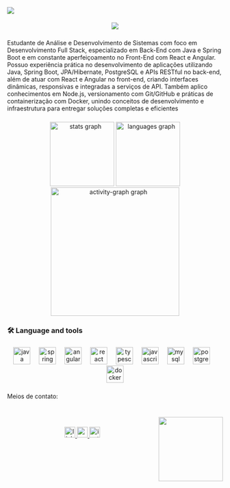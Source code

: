 <img src="https://capsule-render.vercel.app/api?type=waving&height=200&color=B8B8B8"/>

<h5 align="center">
  <img  src="https://readme-typing-svg.demolab.com?font=ojuju&pause=1000&width=435&lines=Seja+bem-vindo%2C+Me+chamo+Levi;Sou+desenvolvedor+full-stack"/>
</h5>
<p align="left">Estudante de Análise e Desenvolvimento de Sistemas com foco em Desenvolvimento Full Stack, especializado em Back-End com Java e Spring Boot e em constante aperfeiçoamento no Front-End com React e Angular. Possuo experiência prática no desenvolvimento de aplicações utilizando Java, Spring Boot, JPA/Hibernate, PostgreSQL e APIs RESTful no back-end, além de atuar com React e Angular no front-end, criando interfaces dinâmicas, responsivas e integradas a serviços de API. Também aplico conhecimentos em Node.js, versionamento com Git/GitHub e práticas de containerização com Docker, unindo conceitos de desenvolvimento e infraestrutura para entregar soluções completas e eficientes</p>

###

<div align="center">
  <img src="https://github-readme-stats.vercel.app/api?username=LeviNascimento07&hide_title=false&hide_rank=false&show_icons=true&include_all_commits=true&count_private=true&disable_animations=false&theme=dracula&locale=pt-br&hide_border=false&order=1" height="150" alt="stats graph"  />
  <img src="https://github-readme-stats.vercel.app/api/top-langs?username=LeviNascimento07&locale=pt-br&hide_title=false&layout=compact&card_width=320&langs_count=5&theme=dracula&hide_border=false&order=2" height="150" alt="languages graph"  />
  <img src="https://github-readme-activity-graph.vercel.app/graph?username=LeviNascimento07&radius=16&theme=react&area=true&order=5" height="300" alt="activity-graph graph"  />
</div>

###

<h3 align="left">🛠 Language and tools</h3>

###

<div align="center">
  <img src="https://cdn.jsdelivr.net/gh/devicons/devicon/icons/java/java-plain.svg" height="40" alt="java logo"  />
  <img width="12" />
  <img src="https://cdn.jsdelivr.net/gh/devicons/devicon/icons/spring/spring-original.svg" height="40" alt="spring logo"  />
  <img width="12" />
  <img src="https://cdn.jsdelivr.net/gh/devicons/devicon/icons/angularjs/angularjs-plain.svg" height="40" alt="angularjs logo"  />
  <img width="12" />
  <img src="https://cdn.jsdelivr.net/gh/devicons/devicon/icons/react/react-original.svg" height="40" alt="react logo"  />
  <img width="12" />
  <img src="https://cdn.jsdelivr.net/gh/devicons/devicon/icons/typescript/typescript-plain.svg" height="40" alt="typescript logo"  />
  <img width="12" />
  <img src="https://cdn.jsdelivr.net/gh/devicons/devicon/icons/javascript/javascript-original.svg" height="40" alt="javascript logo"  />
  <img width="12" />
  <img src="https://cdn.jsdelivr.net/gh/devicons/devicon/icons/mysql/mysql-original.svg" height="40" alt="mysql logo"  />
  <img width="12" />
  <img src="https://cdn.jsdelivr.net/gh/devicons/devicon/icons/postgresql/postgresql-plain.svg" height="40" alt="postgresql logo"  />
  <img width="12" />
  <img src="https://cdn.jsdelivr.net/gh/devicons/devicon/icons/docker/docker-original-wordmark.svg" height="40" alt="docker logo"  />
</div>

###

<p align="left">Meios de contato:</p>

###

<br clear="both">

<img align="right" height="150" src="https://media1.giphy.com/media/v1.Y2lkPTc5MGI3NjExZW4yc3Rnb3U0NWZyNXplZXlqazVoNGxwOTkwMGVrdnVzZ21ucTdxcCZlcD12MV9pbnRlcm5hbF9naWZfYnlfaWQmY3Q9cw/jdPMeyv9rn0hZHh8n9/giphy.gif"  />

###

<div align="center">
  <a href="www.linkedin.com/in/levi-nascimento-97b599260" target="_blank">
    <img src="https://img.shields.io/static/v1?message=LinkedIn&logo=linkedin&label=&color=0077B5&logoColor=white&labelColor=&style=flat" height="25" alt="linkedin logo"  />
  </a>
  <a href="levidonascimento2410@gmail.com" target="_blank">
    <img src="https://img.shields.io/static/v1?message=Gmail&logo=gmail&label=&color=D14836&logoColor=white&labelColor=&style=flat" height="25" alt="gmail logo"  />
  </a>
  <a href="https://www.instagram.com/_l.nasc07" target="_blank">
    <img src="https://img.shields.io/static/v1?message=Instagram&logo=instagram&label=&color=E4405F&logoColor=white&labelColor=&style=flat" height="25" alt="instagram logo"  />
  </a>
</div>

###

